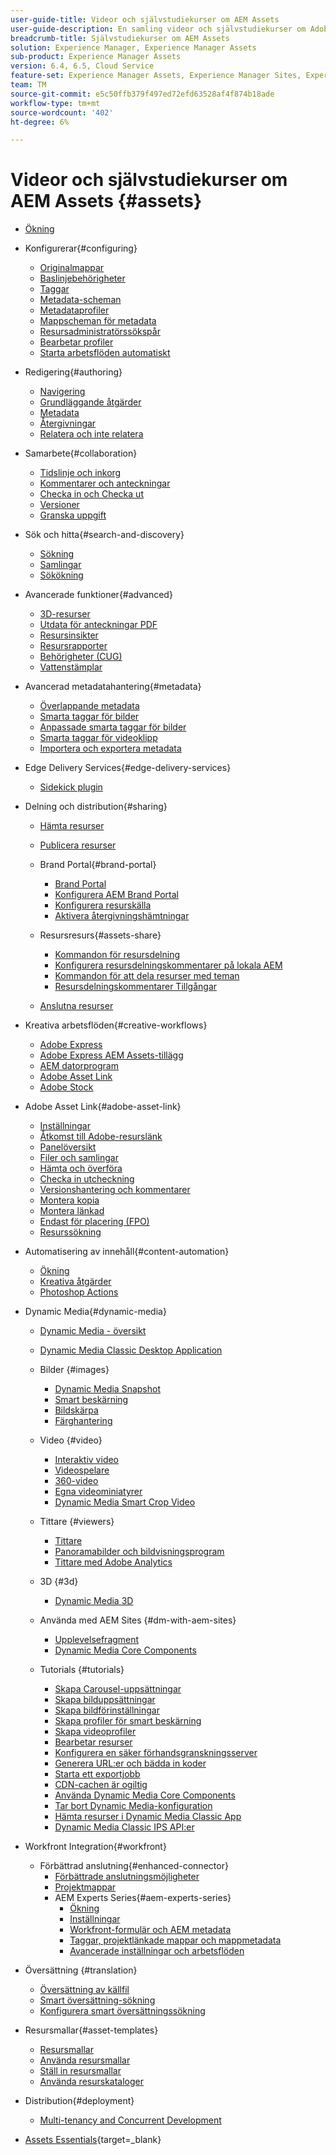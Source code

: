 ```yaml
---
user-guide-title: Videor och självstudiekurser om AEM Assets
user-guide-description: En samling videor och självstudiekurser om Adobe Experience Manager-resurser.
breadcrumb-title: Självstudiekurser om AEM Assets
solution: Experience Manager, Experience Manager Assets
sub-product: Experience Manager Assets
version: 6.4, 6.5, Cloud Service
feature-set: Experience Manager Assets, Experience Manager Sites, Experience Manager
team: TM
source-git-commit: e5c50ffb379f497ed72efd63528af4f874b18ade
workflow-type: tm+mt
source-wordcount: '402'
ht-degree: 6%

---
```



# Videor och självstudiekurser om AEM Assets {#assets}

+ [Ökning](overview.md)

+ Konfigurerar{#configuring}
   + [Originalmappar](configuring/baseline-folders.md)
   + [Baslinjebehörigheter](configuring/baseline-permissions.md)
   + [Taggar](configuring/tagging.md)
   + [Metadata-scheman](configuring/metadata-schemas.md)
   + [Metadataprofiler](configuring/metadata-profiles.md)
   + [Mappscheman för metadata](configuring/metadata-folder-schemas.md)
   + [Resursadministratörssökspår](configuring/assets-admin-search-rail.md)
   + [Bearbetar profiler](configuring/processing-profiles.md)
   + [Starta arbetsflöden automatiskt](configuring/auto-start-workflows.md)

+ Redigering{#authoring}
   + [Navigering](./authoring/navigation.md)
   + [Grundläggande åtgärder](./authoring/basic-operations.md)
   + [Metadata](./authoring/metadata.md)
   + [Återgivningar](./authoring/renditions.md)
   + [Relatera och inte relatera](./authoring/relate-unrelate.md)

+ Samarbete{#collaboration}
   + [Tidslinje och inkorg](./collaboration/timeline-and-inbox.md)
   + [Kommentarer och anteckningar](./collaboration/comments-and-annotations.md)
   + [Checka in och Checka ut](./collaboration/check-in-and-check-out.md)
   + [Versioner](./collaboration/versions.md)
   + [Granska uppgift](./collaboration/review-task.md)

+ Sök och hitta{#search-and-discovery}
   + [Sökning](./search-and-discovery/search.md)
   + [Samlingar](./search-and-discovery/collections.md)
   + [Sökökning](./search-and-discovery/search-boost.md)

+ Avancerade funktioner{#advanced}
   + [3D-resurser](./advanced/3d-assets.md)
   + [Utdata för anteckningar PDF](./advanced/customizing-annotations-pdf-output.md)
   + [Resursinsikter](./advanced/asset-insights-launch-tutorial.md)
   + [Resursrapporter](./advanced/asset-reports.md)
   + [Behörigheter (CUG)](./advanced/closed-user-groups.md)
   + [Vattenstämplar](./advanced/watermarks.md)

+ Avancerad metadatahantering{#metadata}
   + [Överlappande metadata](metadata/cascade-metadata-feature-video-use.md)
   + [Smarta taggar för bilder](metadata/image-smart-tags.md)
   + [Anpassade smarta taggar för bilder](metadata/custom-smart-tags.md)
   + [Smarta taggar för videoklipp](metadata/video-smart-tags.md)
   + [Importera och exportera metadata](metadata/metadata-import-export.md)

+ Edge Delivery Services{#edge-delivery-services}
   + [Sidekick plugin](./edge-delivery-services/sidekick-plugin.md)

+ Delning och distribution{#sharing}
   + [Hämta resurser](./sharing/download.md)
   + [Publicera resurser](./sharing/publish.md)

   + Brand Portal{#brand-portal}
      + [Brand Portal](./sharing/brand-portal.md)
      + [Konfigurera AEM Brand Portal](brand-portal/configure.md)
      + [Konfigurera resurskälla](brand-portal/configure-asset-sourcing.md)
      + [Aktivera återgivningshämtningar](brand-portal/enable-renditions-download.md)

   + Resursresurs{#assets-share}
      + [Kommandon för resursdelning](./sharing/asset-share-commons-user-experience-feature-video-understand.md)
      + [Konfigurera resursdelningskommentarer på lokala AEM](./sharing/asset-share-commons-technical-video-setup.md)
      + [Kommandon för att dela resurser med teman](./sharing/asset-share-commons-feature-video-theming.md)
      + [Resursdelningskommentarer Tillgångar](./sharing/asset-share/asset-share-commons-asset-kits.md)
   + [Anslutna resurser](./sharing/connected-assets.md)

+ Kreativa arbetsflöden{#creative-workflows}
   + [Adobe Express](./creative-workflows/adobe-express.md)
   + [Adobe Express AEM Assets-tillägg](./creative-workflows/adobe-express-aem-assets-add-on.md)
   + [AEM datorprogram](./creative-workflows/aem-desktop-app.md)
   + [Adobe Asset Link](./creative-workflows/adobe-asset-link.md)
   + [Adobe Stock](./creative-workflows/adobe-stock.md)

+ Adobe Asset Link{#adobe-asset-link}
   + [Inställningar](./adobe-asset-link/setup.md)
   + [Åtkomst till Adobe-resurslänk](./adobe-asset-link/launch-adobe-asset-link.md)
   + [Panelöversikt](./adobe-asset-link/panel-overview.md)
   + [Filer och samlingar](./adobe-asset-link/files-and-collections.md)
   + [Hämta och överföra](./adobe-asset-link/download-and-upload.md)
   + [Checka in utcheckning](./adobe-asset-link/check-in-check-out.md)
   + [Versionshantering och kommentarer](./adobe-asset-link/file-versioning-and-comments.md)
   + [Montera kopia](./adobe-asset-link/place-copy.md)
   + [Montera länkad](./adobe-asset-link/place-linked.md)
   + [Endast för placering (FPO)](./adobe-asset-link/for-placement-only.md)
   + [Resurssökning](./adobe-asset-link/asset-search.md)

+ Automatisering av innehåll{#content-automation}
   + [Ökning](./content-automation/overview.md)
   + [Kreativa åtgärder](./content-automation/creative-operations.md)
   + [Photoshop Actions](./content-automation/photoshop-actions.md)

+ Dynamic Media{#dynamic-media}
   + [Dynamic Media - översikt](dynamic-media/dynamic-media-overview-feature-video-use.md)
   + [Dynamic Media Classic Desktop Application](dynamic-media/dynamic-media-classic-desktop-application.md)
   + Bilder {#images}
      + [Dynamic Media Snapshot](dynamic-media/dynamic-media-snapshot.md)
      + [Smart beskärning](dynamic-media/smart-crop-feature-video-use.md)
      + [Bildskärpa](dynamic-media/dynamic-media-image-sharpening-feature-video-use.md)
      + [Färghantering](dynamic-media/dynamic-media-color-management-technical-video-setup.md)
   + Video {#video}
      + [Interaktiv video](dynamic-media/dynamic-media-interactive-video-feature-video-use.md)
      + [Videospelare](dynamic-media/dynamic-media-video-player-feature-video-use.md)
      + [360-video](dynamic-media/dynamic-media-360-video-custom-thumbnail-feature-video-use.md)
      + [Egna videominiatyrer](dynamic-media/dynamic-media-video-thumbnails-feature-video-use.md)
      + [Dynamic Media Smart Crop Video](dynamic-media/dynamic-media-smart-crop-video.md)
   + Tittare {#viewers}
      + [Tittare](dynamic-media/dynamic-media-viewer-feature-video-understand.md)
      + [Panoramabilder och bildvisningsprogram](dynamic-media/panorama-vertical-image-viewer-feature-video-use.md)
      + [Tittare med Adobe Analytics](dynamic-media/dynamic-media-viewer-extension-use.md)
   + 3D {#3d}
      + [Dynamic Media 3D](dynamic-media/dynamic-media-3d-feature-video.md)
   + Använda med AEM Sites {#dm-with-aem-sites}
      + [Upplevelsefragment](dynamic-media/dynamic-media-experience-fragments-feature-video-use.md)
      + [Dynamic Media Core Components](dynamic-media/dynamic-media-core-components.md)

   + Tutorials {#tutorials}
      + [Skapa Carousel-uppsättningar](dynamic-media/tutorials/creating-different-kinds-of-sets-with-aem-dynamic-media-carousel-sets.md)
      + [Skapa bilduppsättningar](dynamic-media/tutorials/creating-different-kinds-of-sets-with-aem-dynamic-media-image-sets.md)
      + [Skapa bildförinställningar](dynamic-media/tutorials/creating-image-presets.md)
      + [Skapa profiler för smart beskärning](dynamic-media/tutorials/creating-image-profile-smart-crop.md)
      + [Skapa videoprofiler](dynamic-media/tutorials/creating-video-profile-to-process-videos-in-dynamic-media.md)
      + [Bearbetar resurser](dynamic-media/tutorials/how-to-run-dam-update-asset-workflow-on-an-asset-with-dynamic-media-enabled.md)
      + [Konfigurera en säker förhandsgranskningsserver](dynamic-media/tutorials/adding-test-image-server-details-in-dynamic-media-for-secure-preview.md)
      + [Generera URL:er och bädda in koder](dynamic-media/tutorials/how-to-generate-public-url-or-embed-code-for-an-asset.md)
      + [Starta ett exportjobb](dynamic-media/tutorials/how-to-trigger-export-job-in-dynamic-media-during-submit-job-operation-parameter.md)
      + [CDN-cachen är ogiltig](dynamic-media/tutorials/invalidating-the-cdn-cache-by-way-of-dynamic-media.md)
      + [Använda Dynamic Media Core Components](dynamic-media/tutorials/using-dm-components-on-site-page.md)
      + [Tar bort Dynamic Media-konfiguration](dynamic-media/tutorials/deleting-dynamic-media-configuration.md)
      + [Hämta resurser i Dynamic Media Classic App](dynamic-media/tutorials/how-to-download-asset-in-dynamic-media-classic-app.md)
      + [Dynamic Media Classic IPS API:er](dynamic-media/tutorials/introduction-to-dynamic-media-classic-ips-api.md)

+ Workfront Integration{#workfront}
   + Förbättrad anslutning{#enhanced-connector}
      + [Förbättrade anslutningsmöjligheter](./workfront/enhanced-connector/basics.md)
      + [Projektmappar](./workfront/enhanced-connector/project-folders.md)
      + AEM Experts Series{#aem-experts-series}
         + [Ökning](./workfront/enhanced-connector/aem-experts-series/overview.md)
         + [Inställningar](./workfront/enhanced-connector/aem-experts-series/setup.md)
         + [Workfront-formulär och AEM metadata](./workfront/enhanced-connector/aem-experts-series/custom-forms.md)
         + [Taggar, projektlänkade mappar och mappmetadata](./workfront/enhanced-connector/aem-experts-series/aem-tags-project-linked-folders-and-folder-metadata.md)
         + [Avancerade inställningar och arbetsflöden](./workfront/enhanced-connector/aem-experts-series/advanced-settings-and-workflows.md)

+ Översättning {#translation}
   + [Översättning av källfil](translation/source-file-translation-feature-video-use.md)
   + [Smart översättning-sökning](translation/smart-translation-search-feature-video-use.md)
   + [Konfigurera smart översättningssökning](translation/smart-translation-search-technical-video-setup.md)

+ Resursmallar{#asset-templates}
   + [Resursmallar](asset-templates/asset-templates-tutorial-understand.md)
   + [Använda resursmallar](asset-templates/asset-templates-feature-video-use.md)
   + [Ställ in resursmallar](asset-templates/asset-templates-technical-video-setup.md)
   + [Använda resurskataloger](asset-templates/asset-catalog-template-feature-video-use.md)

+ Distribution{#deployment}
   + [Multi-tenancy and Concurrent Development](deployment/multitenancy-concurrent-article-understand.md)

+ [Assets Essentials](https://experienceleague.adobe.com/docs/experience-manager-learn/assets-essentials/overview.html){target=_blank}
